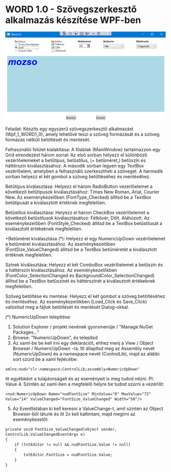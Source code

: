 # WORD 1.0 - Szövegszerkesztő alkalmazás készítése WPF-ben

![WORD 1.0](PICTURES/Wpf_1_WORD1_0.png)

Feladat: Készíts egy egyszerű szövegszerkesztő alkalmazást (Wpf_1_WORD1_0), amely lehetővé teszi a szöveg formázását és a szöveg formázás nélküli betöltését és mentését.

Felhasználói felület kialakítása:
A főablak (MainWindow) tartalmazzon egy Grid elrendezést három sorral:
Az első sorban helyezz el különböző vezérlőelemeket a betűtípus, betűstílus, (+ betűméret,) betűszín és háttérszín kiválasztásához.
A második sorban legyen egy TextBox vezérlőelem, amelyben a felhasználó szerkesztheti a szöveget.
A harmadik sorban helyezz el két gombot a szöveg betöltéséhez és mentéséhez.

Betűtípus kiválasztása:
Helyezz el három RadioButton vezérlőelemet a következő betűtípusok kiválasztásához: Times New Roman, Arial, Courier New.
Az eseménykezelőben (FontType_Checked) állítsd be a TextBox betűtípusát a kiválasztott értéknek megfelelően.

Betűstílus kiválasztása:
Helyezz el három CheckBox vezérlőelemet a következő betűstílusok kiválasztásához: Félkövér, Dőlt, Aláhúzott.
Az eseménykezelőben (FontStyle_Checked) állítsd be a TextBox betűstílusát a kiválasztott értékeknek megfelelően.

+Betűméret kiválasztása (*):
Helyezz el egy NumericUpDown vezérlőelemet a betűméret kiválasztásához.
Az eseménykezelőben (FontSize_ValueChanged) állítsd be a TextBox betűméretét a kiválasztott értéknek megfelelően.

Színek kiválasztása:
Helyezz el két ComboBox vezérlőelemet a betűszín és a háttérszín kiválasztásához.
Az eseménykezelőkben (FontColor_SelectionChanged és BackgroundColor_SelectionChanged) állítsd be a TextBox betűszínét és háttérszínét a kiválasztott értékeknek megfelelően.

Szöveg betöltése és mentése:
Helyezz el két gombot a szöveg betöltéséhez és mentéséhez.
Az eseménykezelőkben (Load_Click és Save_Click) valósítsd meg a fájlok betöltését és mentését Dialog-okkal.




(*) NumericUpDown telepítése:

1. Solution Explorer / projekt nevének gyorsmenüje / "Manage NuGet Packages..."
2. Browse: "NumericUpDown", és telepítsd
3. Az xaml-be be kell írni egy deklarációt, ehhez menj a View / Object Browser / NumericUpDown -ra. Itt állapítsd meg az Assembly nevét (NumericUpDown) és a namespace nevét (ControlLib), majd az alábbi sort szúrd be a xaml fejlécébe:
```
xmlns:nud="clr-namespace:ControlLib;assembly=NumericUpDown"
```
itt egyébként a tulajdonságait és az eseményeit is meg tudod nézni. Pl: Value
4. Szintén az xaml-ben a megfelelő helyre be tudod szúrni a vezérlőt:
```
<nud:NumericUpDown Name="nudFontSize" MinValue="8" MaxValue="72" Value="14" ValueChanged="FontSize_ValueChanged" Width="50"/>
```
5. Az Eventlistában ki kell keresni a ValueChange-t, amit szintén az Object Browser-ből látunk és itt 2x kell kattintani, majd megírni az eseménykezelőt:
```
private void FontSize_ValueChanged(object sender, ControlLib.ValueChangedEventArgs e)
{
    if (txtEditor != null && nudFontSize.Value != null)
    {
        txtEditor.FontSize = nudFontSize.Value;
    }
}
```
